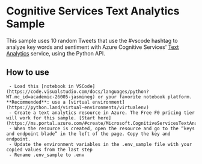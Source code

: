 # Cognitive Services Text Analytics Sample

This sample uses 10 random Tweets that use the #vscode hashtag to analyze key words and sentiment with Azure Cognitive Services' [Text Analytics](https://azure.microsoft.com/en-us/services/cognitive-services/text-analytics/) service, using the Python API.

## How to use

     - Load this [notebook in VSCode](https://code.visualstudio.com/docs/languages/python?WT.mc_id=academic-26005-jasmineg) or your favorite notebook platform. **Recommended**: use a [virtual environment](https://python.land/virtual-environments/virtualenv)
     - Create a text analytics resource in Azure. The Free F0 pricing tier will work for this sample. [Start here](https://ms.portal.azure.com/#create/Microsoft.CognitiveServicesTextAnalytics)
     - When the resource is created, open the resource and go to the “keys and endpoint blade” in the left of the page. Copy the key and endpoint. 
     - Update the environment variables in the .env_sample file with your copied values from the last step
     - Rename .env_sample to .env
    